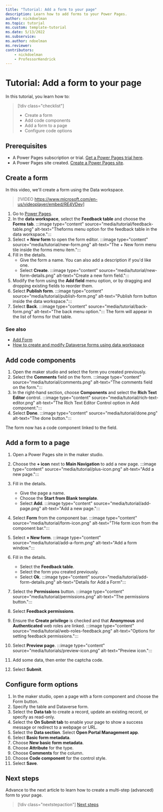```yaml
---
title: "Tutorial: Add a form to your page"
description: Learn how to add forms to your Power Pages.
author: nickdoelman
ms.topic: tutorial
ms.custom: template-tutorial
ms.date: 5/13/2022
ms.subservice:
ms.author: ndoelman 
ms.reviewer: 
contributors:
    - nickdoelman
    - ProfessorKendrick
---
```


# Tutorial: Add a form to your page

In this tutorial, you learn how to:

> [!div class="checklist"]
> * Create a form
> * Add code components
> * Add a form to a page
> * Configure code options

## Prerequisites

- A Power Pages subscription or trial. [Get a Power Pages trial here](trial-signup.md).
- A Power Pages site created. [Create a Power Pages site](create-manage.md).

## Create a form

In this video, we'll create a form using the Data workspace.

> [!VIDEO https://www.microsoft.com/en-us/videoplayer/embed/RE4VDev]

1. Go to [Power Pages](https://make.powerpages.microsoft.com/).
1. In the **data workspace**, select the **Feedback table** and choose the **Forms tab**.
    :::image type="content" source="media/tutorial/feedback-table.png" alt-text="Theforms menu option for the feedback table in the data workspace.":::
1. Select **+ New form** to open the form editor.
    :::image type="content" source="media/tutorial/new-form.png" alt-text="The + New form menu tile inside the forms menu item.":::
1. Fill in the details. 
    - Give the form a name. You can also add a description if you'd like one.
    - Select **Create**.
    :::image type="content" source="media/tutorial/new-form-details.png" alt-text="Create a new form field.":::
1. Modify the form using the **Add field** menu option, or by dragging and dropping existing fields to reorder them.
1. Select **Publish form**.
    :::image type="content" source="media/tutorial/publish-form.png" alt-text="Publish form button inside the data workspace.":::
1. Select **Back**.
    :::image type="content" source="media/tutorial/back-form.png" alt-text="The back menu option.":::
The form will appear in the list of forms for that table.

### See also
- [Add Form](add-form.md)
- [How to create and modify Dataverse forms using data workspace](../configure/data-workspace-forms.md)

## Add code components

1. Open the maker studio and select the form you created previously.
1. Select the **Comments** field on the form.
    :::image type="content" source="media/tutorial/comments.png" alt-text="The comments field on the form.":::
1. In the right-hand section, choose **Components** and select the **Rich Text Editor** control.
    :::image type="content" source="media/tutorial/rich-text-editor.png" alt-text="The Rich Text Editor Control option in Add component.":::
1. Select **Done**.
    :::image type="content" source="media/tutorial/done.png" alt-text="The done button.":::

The form now has a code component linked to the field.

## Add a form to a page

1. Open a Power Pages site in the maker studio.
1. Choose the **+ icon** next to **Main Navigation** to add a new page.
    :::image type="content" source="media/tutorial/plus-icon.png" alt-text="Add a new page.":::
1. Fill in the details.
    - Give the page a name.
    - Choose the **Start from Blank template**.
    - Select **Add**.
    :::image type="content" source="media/tutorial/add-page.png" alt-text="Add a new page.":::
    
1. Select **Form** from the component bar.
    :::image type="content" source="media/tutorial/form-icon.png" alt-text="THe form icon from the component bar.":::
1. Select **+ New form**.
    :::image type="content" source="media/tutorial/add-a-form.png" alt-text="Add a form window.":::
1. Fill in the details.
    - Select the **Feedback table**.
    - Select the form you created previously.
    - Select **Ok**.
    :::image type="content" source="media/tutorial/add-form-details.png" alt-text="Details for Add a Form":::
1. Select the **Permissions** button.
    :::image type="content" source="media/tutorial/permissions.png" alt-text="The permissions button.":::
1. Select **Feedback permissions**.

1. Ensure the **Create privilege** is checked and that **Anonymous** and **Authenticated** web roles are linked.
  :::image type="content" source="media/tutorial/web-roles-feedback.png" alt-text="Options for setting feedback permissions.":::  
1. Select **Preview page**.
    :::image type="content" source="media/tutorials/preview-icon.png" alt-text="Preview icon.":::
1. Add some data, then enter the captcha code.
1. Select **Submit**.

## Configure form options

1. In the maker studio, open a page with a form component and choose the Form button.
1. Specify the table and Dataverse form.
1. Select the **Data tab** to create a record, update an existing record, or specify as read-only.
1. Select the **On Submit tab** to enable your page to show a success message or redirect to a webpage or URL.
1. Select the **Data section**.  Select **Open Portal Management app**.
1. Select **Basic form metadata**.
1. Choose **New basic form metadata**.
1. Choose **Attribute** for the type.
1. Choose **Comments** for the column.
1. Choose **Code component** for the control style.
1. Select **Save**.

## Next steps

Advance to the next article to learn how to create a multi-step (advanced) form to your page.
> [!div class="nextstepaction"]
> [Next steps](tutorial-add-multi-step-form.md)

